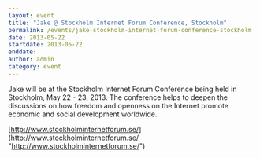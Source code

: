 ```yaml
---
layout: event
title: "Jake @ Stockholm Internet Forum Conference, Stockholm"
permalink: /events/jake-stockholm-internet-forum-conference-stockholm
date: 2013-05-22
startdate: 2013-05-22
enddate:
author: admin
category: event
---
```


Jake will be at the Stockholm Internet Forum Conference being held in Stockholm, May 22 - 23, 2013. The conference helps to deepen the discussions on how freedom and openness on the Internet promote economic and social development worldwide.

[http://www.stockholminternetforum.se/](http://www.stockholminternetforum.se/ "http://www.stockholminternetforum.se/")

